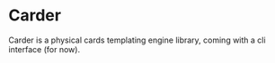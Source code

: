 # Carder

Carder is a physical cards templating engine library, coming with a cli interface (for now).

